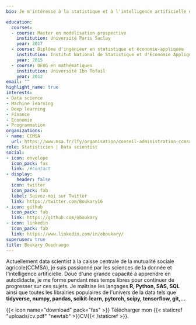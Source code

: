 ```yaml
---
bio: Je m'intéresse à la statistique et à l'intelligence artificielle et leurs applications aux domaines de l'économie et de la finance.

education:
  courses:
  - course: Master en modélisation prospective
    institution: Université Paris Saclay
    year: 2017
  - course: Diplôme d'ingénieur en statistique et économie-appliquée
    institution: Institut National de Statistique et d'Economie Appliquée
    year: 2015
  - course: DEUG en mathématiques
    institution: Université Ibn Tofail
    year: 2012
email: ""
highlight_name: true
interests:
- Data science
- Machine learning
- Deep learning
- Finance
- Economie
- Programmation
organizations:
- name: CCMSA
  url: https://www.msa.fr/lfy/organisation/conseil-administration-ccmsa
role: Statisticien | Data scientist
social:
- icon: envelope
  icon_pack: fas
  link: /#contact
- display:
    header: false
  icon: twitter
  icon_pack: fab
  label: Suivez-moi sur Twitter
  link: https://twitter.com/Boukary16
- icon: github
  icon_pack: fab
  link: https://github.com/oboukary
- icon: linkedin
  icon_pack: fab
  link: https://www.linkedin.com/in/oboukary/
superuser: true
title: Boukary Ouedraogo
---
```


<p>Actuellement data scientist à la caisse centrale de la mutualité sociale agricole(CCMSA), je suis passionné par les sciences de la donnée et l'intelligence artificielle. Doué d'une grande capacité à apprendre en autodidacte, je me forme pendant mes temps libres pour continuer de progresser sur ces sujets.  
Je maîtrise les langages <strong>R, Python, SAS, SQL</strong> ainsi que toutes les librairies populaires de l'univers de la data tels que <strong> tidyverse, numpy, pandas, scikit-learn, pytorch, scipy, tensorflow, git,...</strong>
</p>

{{< icon name="download" pack="fas" >}} Télécharger mon {{< staticref "uploads/cv.pdf" "newtab" >}}CV{{< /staticref >}}.
